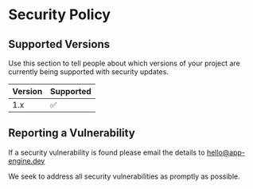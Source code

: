 # Security Policy

## Supported Versions

Use this section to tell people about which versions of your project are
currently being supported with security updates.

| Version | Supported          |
| ------- | ------------------ |
| 1.x   | :white_check_mark: |

## Reporting a Vulnerability

If a security vulnerability is found please email the details to hello@app-engine.dev

We seek to address all security vulnerabilities as promptly as possible.
